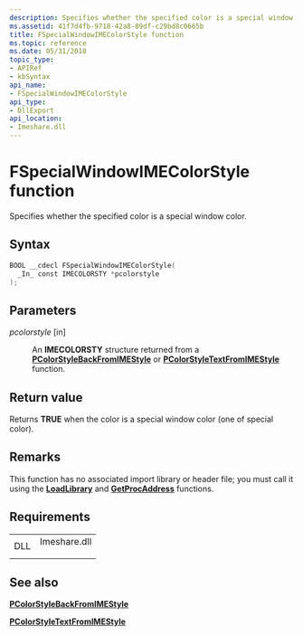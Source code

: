```yaml
---
description: Specifies whether the specified color is a special window color.
ms.assetid: 41f7d4fb-9718-42a8-89df-c29bd8c0665b
title: FSpecialWindowIMEColorStyle function
ms.topic: reference
ms.date: 05/31/2018
topic_type: 
- APIRef
- kbSyntax
api_name: 
- FSpecialWindowIMEColorStyle
api_type: 
- DllExport
api_location: 
- Imeshare.dll
---
```


# FSpecialWindowIMEColorStyle function

Specifies whether the specified color is a special window color.

## Syntax


```C++
BOOL __cdecl FSpecialWindowIMEColorStyle(
  _In_ const IMECOLORSTY *pcolorstyle
);
```



## Parameters

<dl> <dt>

*pcolorstyle* \[in\]
</dt> <dd>

An **IMECOLORSTY** structure returned from a [**PColorStyleBackFromIMEStyle**](pcolorstylebackfromimestyle.md) or [**PColorStyleTextFromIMEStyle**](pcolorstyletextfromimestyle.md) function.

</dd> </dl>

## Return value

Returns **TRUE** when the color is a special window color (one of special color).

## Remarks

This function has no associated import library or header file; you must call it using the [**LoadLibrary**](/windows/win32/api/libloaderapi/nf-libloaderapi-loadlibrarya) and [**GetProcAddress**](/windows/win32/api/libloaderapi/nf-libloaderapi-getprocaddress) functions.

## Requirements



|                |                                                                                         |
|----------------|-----------------------------------------------------------------------------------------|
| DLL<br/> | <dl> <dt>Imeshare.dll</dt> </dl> |



## See also

<dl> <dt>

[**PColorStyleBackFromIMEStyle**](pcolorstylebackfromimestyle.md)
</dt> <dt>

[**PColorStyleTextFromIMEStyle**](pcolorstyletextfromimestyle.md)
</dt> </dl>

 

 
